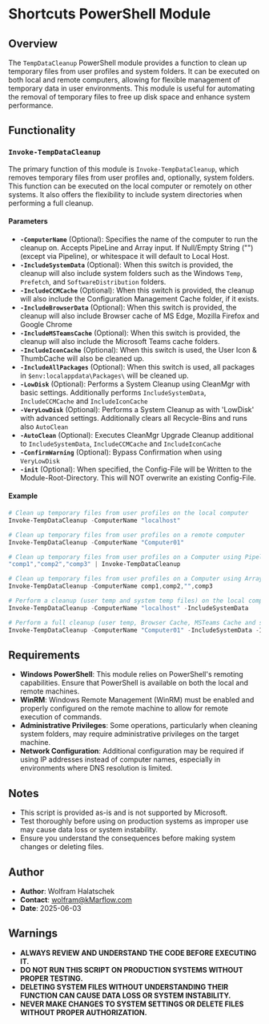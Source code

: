 # Shortcuts PowerShell Module

## Overview

The `TempDataCleanup` PowerShell module provides a function to clean up temporary files from user profiles and system folders. It can be executed on both local and remote computers, allowing for flexible management of temporary data in user environments. This module is useful for automating the removal of temporary files to free up disk space and enhance system performance.

## Functionality
### `Invoke-TempDataCleanup`

The primary function of this module is `Invoke-TempDataCleanup`, which removes temporary files from user profiles and, optionally, system folders. This function can be executed on the local computer or remotely on other systems. It also offers the flexibility to include system directories when performing a full cleanup.

#### Parameters

- **`-ComputerName`** (Optional): Specifies the name of the computer to run the cleanup on. Accepts PipeLine and Array input. If Null/Empty String ("") (except via Pipeline), or whitespace it will default to Local Host.
- **`-IncludeSystemData`** (Optional): When this switch is provided, the cleanup will also include system folders such as the Windows `Temp`, `Prefetch`, and `SoftwareDistribution` folders.
- **`-IncludeCCMCache`** (Optional): When this switch is provided, the cleanup will also include the Configuration Management Cache folder, if it exists.
- **`-IncludeBrowserData`** (Optional): When this switch is provided, the cleanup will also include Browser cache of MS Edge, Mozilla Firefox and Google Chrome
- **`-IncludeMSTeamsCache`** (Optional): When this switch is provided, the cleanup will also include the Microsoft Teams cache folders.
- **`-IncludeIconCache`** (Optional): When this switch is used, the User Icon & ThumbCache will also be cleaned up.
- **`-IncludeAllPackages`** (Optional): When this switch is used, all packages in `$env:localappdata\Packages\` will be cleaned up.
- **`-LowDisk`** (Optional): Performs a System Cleanup using CleanMgr with basic settings. Additionally performs  `IncludeSystemData`, `IncludeCCMCache` and `IncludeIconCache`
- **`-VeryLowDisk`** (Optional): Performs a System Cleanup as with 'LowDisk' with advanced settings. Additionally clears all Recycle-Bins and runs also `AutoClean`
- **`-AutoClean`** (Optional): Executes CleanMgr Upgrade Cleanup additional to `IncludeSystemData`, `IncludeCCMCache` and `IncludeIconCache`
- **`-ConfirmWarning`** (Optional): Bypass Confirmation when using `VeryLowDisk`
- **`-init`** (Optional): When specified, the Config-File will be Written to the Module-Root-Directory. This will NOT overwrite an existing Config-File.

#### Example

```PowerShell
# Clean up temporary files from user profiles on the local computer
Invoke-TempDataCleanup -ComputerName "localhost"

# Clean up temporary files from user profiles on a remote computer
Invoke-TempDataCleanup -ComputerName "Computer01"

# Clean up temporary files from user profiles on a Computer using Pipeline (will not default to localhost if $Null or empty)
"comp1","comp2","comp3" | Invoke-TempDataCleanup

# Clean up temporary files from user profiles on a Computer using Array (will default to localhost if element is null or empty "")
Invoke-TempDataCleanup -ComputerName comp1,comp2,"",comp3

# Perform a cleanup (user temp and system temp files) on the local computer
Invoke-TempDataCleanup -ComputerName "localhost" -IncludeSystemData

# Perform a full cleanup (user temp, Browser Cache, MSTeams Cache and system temp files) on a remote computer
Invoke-TempDataCleanup -ComputerName "Computer01" -IncludeSystemData -IncludeBrowserData -IncludeMSTeamsCache
```

## Requirements

- **Windows PowerShell**: This module relies on PowerShell's remoting capabilities. Ensure that PowerShell is available on both the local and remote machines.
- **WinRM**: Windows Remote Management (WinRM) must be enabled and properly configured on the remote machine to allow for remote execution of commands.
- **Administrative Privileges**: Some operations, particularly when cleaning system folders, may require administrative privileges on the target machine.
- **Network Configuration**: Additional configuration may be required if using IP addresses instead of computer names, especially in environments where DNS resolution is limited.

## Notes

- This script is provided as-is and is not supported by Microsoft.
- Test thoroughly before using on production systems as improper use may cause data loss or system instability.
- Ensure you understand the consequences before making system changes or deleting files.

## Author

- **Author**: Wolfram Halatschek
- **Contact**: wolfram@kMarflow.com
- **Date**: 2025-06-03

## Warnings

- **ALWAYS REVIEW AND UNDERSTAND THE CODE BEFORE EXECUTING IT.**
- **DO NOT RUN THIS SCRIPT ON PRODUCTION SYSTEMS WITHOUT PROPER TESTING.**
- **DELETING SYSTEM FILES WITHOUT UNDERSTANDING THEIR FUNCTION CAN CAUSE DATA LOSS OR SYSTEM INSTABILITY.**
- **NEVER MAKE CHANGES TO SYSTEM SETTINGS OR DELETE FILES WITHOUT PROPER AUTHORIZATION.**
